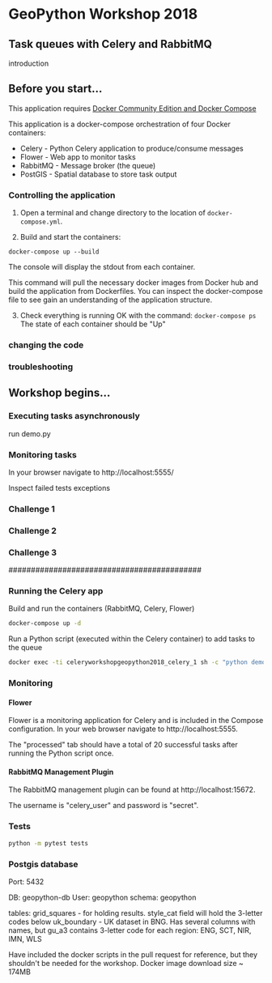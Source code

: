 # GeoPython Workshop 2018
## Task queues with Celery and RabbitMQ

introduction

## Before you start...

This application requires [Docker Community Edition and Docker Compose](https://www.docker.com/community-edition)

This application is a docker-compose orchestration of four Docker containers:

- Celery - Python Celery application to produce/consume messages
- Flower - Web app to monitor tasks
- RabbitMQ - Message broker (the queue)
- PostGIS - Spatial database to store task output

### Controlling the application

1. Open a terminal and change directory to the location of `docker-compose.yml`.

2. Build and start the containers:

  `docker-compose up --build`

  The console will display the stdout from each container.

  This command will pull the necessary docker images from Docker hub and build the application from Dockerfiles. You can inspect the docker-compose file to see gain an understanding of the application structure.

3. Check everything is running OK with the command:
  `docker-compose ps`
  The state of each container should be "Up"

### changing the code

### troubleshooting

## Workshop begins...

### Executing tasks asynchronously
run demo.py

### Monitoring tasks

In your browser navigate to http://localhost:5555/

Inspect failed tests exceptions


### Challenge 1
### Challenge 2
### Challenge 3

###########################################



### Running the Celery app

Build and run the containers (RabbitMQ, Celery, Flower)
```bash
docker-compose up -d
```

Run a Python script (executed within the Celery container) to add tasks to the queue
```bash
docker exec -ti celeryworkshopgeopython2018_celery_1 sh -c "python demo.py"
```

### Monitoring

#### Flower

Flower is a monitoring application for Celery and is included in the Compose configuration. In your web browser navigate to http://localhost:5555.

The "processed" tab should have a total of 20 successful tasks after running the Python script once.

#### RabbitMQ Management Plugin

The RabbitMQ management plugin can be found at http://localhost:15672.

The username is "celery_user" and password is "secret".

### Tests

```bash
python -m pytest tests
```

### Postgis database
Port: 5432

DB: geopython-db
User: geopython
schema: geopython

tables: grid_squares - for holding results. style_cat field will hold the 3-letter codes below
uk_boundary - UK dataset in BNG. Has several columns with names, but gu_a3 contains 3-letter code for each region: ENG, SCT, NIR, IMN, WLS

Have included the docker scripts in the pull request for reference, but they shouldn't be needed for the workshop. Docker image download size ~ 174MB
